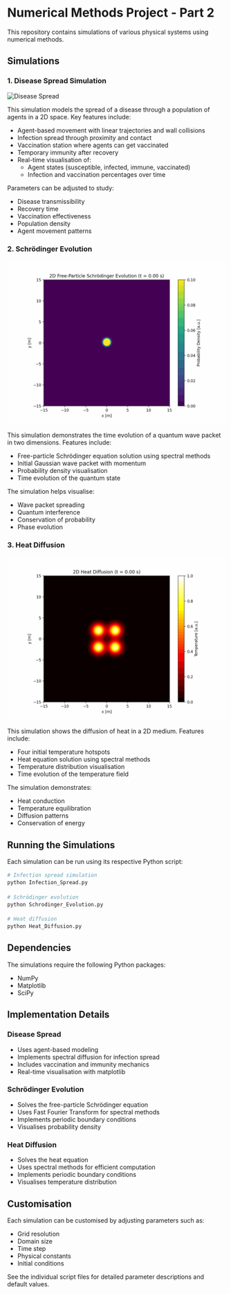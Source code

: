# Numerical Methods Project - Part 2

This repository contains simulations of various physical systems using numerical methods.

## Simulations

### 1. Disease Spread Simulation
![Disease Spread](infection_simulation.gif)

This simulation models the spread of a disease through a population of agents in a 2D space. Key features include:
- Agent-based movement with linear trajectories and wall collisions
- Infection spread through proximity and contact
- Vaccination station where agents can get vaccinated
- Temporary immunity after recovery
- Real-time visualisation of:
  - Agent states (susceptible, infected, immune, vaccinated)
  - Infection and vaccination percentages over time

Parameters can be adjusted to study:
- Disease transmissibility
- Recovery time
- Vaccination effectiveness
- Population density
- Agent movement patterns

### 2. Schrödinger Evolution
![Schrödinger Evolution](schrodinger_evolution.gif)

This simulation demonstrates the time evolution of a quantum wave packet in two dimensions. Features include:
- Free-particle Schrödinger equation solution using spectral methods
- Initial Gaussian wave packet with momentum
- Probability density visualisation
- Time evolution of the quantum state

The simulation helps visualise:
- Wave packet spreading
- Quantum interference
- Conservation of probability
- Phase evolution

### 3. Heat Diffusion
![Heat Diffusion](heat_diffusion.gif)

This simulation shows the diffusion of heat in a 2D medium. Features include:
- Four initial temperature hotspots
- Heat equation solution using spectral methods
- Temperature distribution visualisation
- Time evolution of the temperature field

The simulation demonstrates:
- Heat conduction
- Temperature equilibration
- Diffusion patterns
- Conservation of energy

## Running the Simulations

Each simulation can be run using its respective Python script:

```bash
# Infection spread simulation
python Infection_Spread.py

# Schrödinger evolution
python Schrodinger_Evolution.py

# Heat diffusion
python Heat_Diffusion.py
```

## Dependencies

The simulations require the following Python packages:
- NumPy
- Matplotlib
- SciPy

## Implementation Details

### Disease Spread
- Uses agent-based modeling
- Implements spectral diffusion for infection spread
- Includes vaccination and immunity mechanics
- Real-time visualisation with matplotlib

### Schrödinger Evolution
- Solves the free-particle Schrödinger equation
- Uses Fast Fourier Transform for spectral methods
- Implements periodic boundary conditions
- Visualises probability density

### Heat Diffusion
- Solves the heat equation
- Uses spectral methods for efficient computation
- Implements periodic boundary conditions
- Visualises temperature distribution

## Customisation

Each simulation can be customised by adjusting parameters such as:
- Grid resolution
- Domain size
- Time step
- Physical constants
- Initial conditions

See the individual script files for detailed parameter descriptions and default values.

